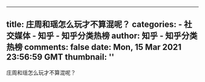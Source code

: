
---
title: 庄周和瑶怎么玩才不算混呢？
categories: 
    - 社交媒体
    - 知乎 - 知乎分类热榜
author: 知乎 - 知乎分类热榜
comments: false
date: Mon, 15 Mar 2021 23:56:59 GMT
thumbnail: ''
---

<div>   
庄周和瑶怎么玩才不算混呢？  
</div>
            